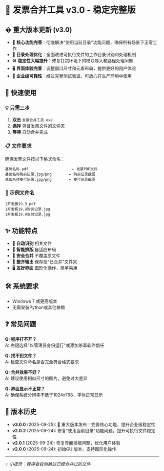 # 📄 发票合并工具 v3.0 - 稳定完整版

## � 重大版本更新 (v3.0)
- 🔧 **核心功能完善**：彻底解决"使用当前目录"功能问题，确保所有场景下正常工作
- 📂 **目录处理优化**：全面改进可执行文件的工作目录识别和处理机制
- 🛠️ **稳定性大幅提升**：修复打包环境下的模块导入和路径处理问题
- 🖥️ **界面体验完善**：调整窗口尺寸和元素布局，提供更好的用户体验
- 💪 **企业级可靠性**：经过完整测试验证，可放心在生产环境中使用

## 🚀 快速使用

### 💡 只需三步

1. **双击** `发票合并工具.exe`
2. **选择** 包含发票文件的文件夹  
3. **等待** 自动合并完成

### 📋 文件要求
确保发票文件按以下格式命名：

```
基础名称.pdf                    ← 发票PDF文件
基础名称购买记录.jpg/png        ← 购买记录截图  
基础名称支付记录.jpg/png        ← 支付记录截图
```

### 📁 示例文件名
```
1开发板19.9.pdf
1开发板19.9购买记录.jpg
1开发板19.9支付记录.jpg
```

## ✨ 功能特点
- 🎯 **自动识别** 相关文件
- 🔄 **智能排版** 自适应布局  
- 💾 **安全合并** 不覆盖原文件
- 📂 **整齐输出** 保存至"已合并"文件夹
- 🖥️ **友好界面** 图形化操作，简单易用

## 🛠️ 系统要求

- Windows 7 或更高版本
- 无需安装Python或其他依赖

## ❓ 常见问题

**Q: 程序打不开？**  
A: 右键选择"以管理员身份运行"或添加杀毒软件信任

**Q: 找不到文件？**  
A: 检查文件命名是否完全符合格式要求

**Q: 合并效果不好？**  
A: 建议使用相似尺寸的图片，避免过大差异

**Q: 界面显示不正常？**  
A: 确保系统分辨率不低于1024x768，字体正常显示

## 🔄 版本历史

- **v3.0.0** (2025-09-25): 🎉 重大版本发布！完善核心功能，提升企业级稳定性
- **v2.0.2** (2025-09-24): 修复"使用当前目录"功能问题，提升可执行文件稳定性
- **v2.0.1** (2025-09-24): 修复界面排版问题，优化用户体验
- **v2.0.0** (2025-09-24): 初始GUI版本，支持图形化操作

---
💡 *小提示：程序会自动跳过已经合并过的文件*